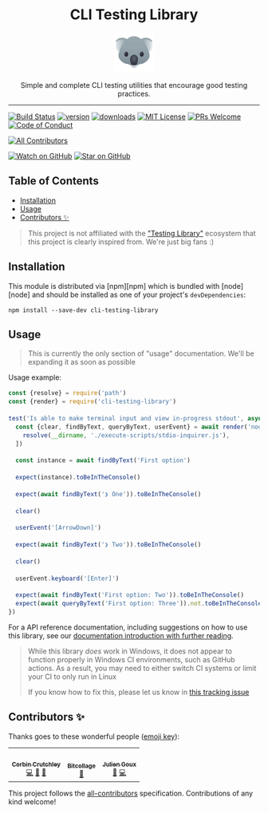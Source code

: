 <div align="center">
<h1>CLI Testing Library</h1>

<a href="https://www.joypixels.com/profiles/emoji/1f428">
  <img
    height="80"
    width="80"
    alt="koala"
    src="./other/koala.png"
  />
</a>

<p>Simple and complete CLI testing utilities that encourage good testing
practices.</p>

</div>

<hr />

[![Build Status](https://img.shields.io/github/actions/workflow/status/crutchcorn/cli-testing-library/validate.yml?branch=main&style=flat-square)](https://github.com/crutchcorn/cli-testing-library/actions/workflows/validate.yml?query=branch%3Amain)
[![version](https://img.shields.io/npm/v/cli-testing-library?style=flat-square)](https://www.npmjs.com/package/cli-testing-library)
[![downloads](https://img.shields.io/npm/dw/cli-testing-library?style=flat-square)](https://www.npmjs.com/package/cli-testing-library)
[![MIT License](https://img.shields.io/npm/l/cli-testing-library?style=flat-square)](./LICENSE)
[![PRs Welcome](https://img.shields.io/badge/PRs-welcome-brightgreen.svg?style=flat-square)](makeapullrequest.com)
[![Code of Conduct](https://img.shields.io/badge/code%20of-conduct-ff69b4.svg?style=flat-square)](./CODE_OF_CONDUCT.md)

<!-- ALL-CONTRIBUTORS-BADGE:START - Do not remove or modify this section -->
[![All Contributors](https://img.shields.io/badge/all_contributors-3-orange.svg?style=flat-square)](#contributors-)
<!-- ALL-CONTRIBUTORS-BADGE:END -->

[![Watch on GitHub](https://img.shields.io/github/watchers/crutchcorn/cli-testing-library.svg?style=social)](https://github.com/crutchcorn/cli-testing-library/watchers)
[![Star on GitHub](https://img.shields.io/github/stars/crutchcorn/cli-testing-library.svg?style=social)](https://github.com/crutchcorn/cli-testing-library/stargazers)

<!-- prettier-ignore-end -->

## Table of Contents

<!-- START doctoc generated TOC please keep comment here to allow auto update -->
<!-- DON'T EDIT THIS SECTION, INSTEAD RE-RUN doctoc TO UPDATE -->

- [Installation](#installation)
- [Usage](#usage)
- [Contributors ✨](#contributors-)

<!-- END doctoc generated TOC please keep comment here to allow auto update -->

> This project is not affiliated with the
> ["Testing Library"](https://github.com/testing-library) ecosystem that this
> project is clearly inspired from. We're just big fans :)

## Installation

This module is distributed via [npm][npm] which is bundled with [node][node] and
should be installed as one of your project's `devDependencies`:

```
npm install --save-dev cli-testing-library
```

## Usage

> This is currently the only section of "usage" documentation. We'll be
> expanding it as soon as possible

Usage example:

```javascript
const {resolve} = require('path')
const {render} = require('cli-testing-library')

test('Is able to make terminal input and view in-progress stdout', async () => {
  const {clear, findByText, queryByText, userEvent} = await render('node', [
    resolve(__dirname, './execute-scripts/stdio-inquirer.js'),
  ])

  const instance = await findByText('First option')

  expect(instance).toBeInTheConsole()

  expect(await findByText('❯ One')).toBeInTheConsole()

  clear()

  userEvent('[ArrowDown]')

  expect(await findByText('❯ Two')).toBeInTheConsole()

  clear()

  userEvent.keyboard('[Enter]')

  expect(await findByText('First option: Two')).toBeInTheConsole()
  expect(await queryByText('First option: Three')).not.toBeInTheConsole()
})
```

For a API reference documentation, including suggestions on how to use this
library, see our
[documentation introduction with further reading](./docs/introduction.md).

> While this library _does_ work in Windows, it does not appear to function
> properly in Windows CI environments, such as GitHub actions. As a result, you
> may need to either switch CI systems or limit your CI to only run in Linux
>
> If you know how to fix this, please let us know in
> [this tracking issue](https://github.com/crutchcorn/cli-testing-library/issues/3)

## Contributors ✨

Thanks goes to these wonderful people
([emoji key](https://allcontributors.org/docs/en/emoji-key)):

<!-- ALL-CONTRIBUTORS-LIST:START - Do not remove or modify this section -->
<!-- prettier-ignore-start -->
<!-- markdownlint-disable -->
<table>
  <tr>
    <td align="center"><a href="https://crutchcorn.dev/"><img src="https://avatars.githubusercontent.com/u/9100169?v=4?s=100" width="100px;" alt=""/><br /><sub><b>Corbin Crutchley</b></sub></a><br /><a href="https://github.com/crutchcorn/cli-testing-library/commits?author=crutchcorn" title="Code">💻</a> <a href="https://github.com/crutchcorn/cli-testing-library/commits?author=crutchcorn" title="Documentation">📖</a> <a href="#maintenance-crutchcorn" title="Maintenance">🚧</a></td>
    <td align="center"><a href="https://www.linkedin.com/in/serkan-sipahi-59b20081/"><img src="https://avatars.githubusercontent.com/u/1880749?v=4?s=100" width="100px;" alt=""/><br /><sub><b>Bitcollage</b></sub></a><br /><a href="https://github.com/crutchcorn/cli-testing-library/commits?author=SerkanSipahi" title="Documentation">📖</a></td>
    <td align="center"><a href="http://jgoux.dev"><img src="https://avatars.githubusercontent.com/u/1443499?v=4?s=100" width="100px;" alt=""/><br /><sub><b>Julien Goux</b></sub></a><br /><a href="https://github.com/crutchcorn/cli-testing-library/issues?q=author%3Ajgoux" title="Bug reports">🐛</a> <a href="https://github.com/crutchcorn/cli-testing-library/commits?author=jgoux" title="Code">💻</a></td>
  </tr>
</table>

<!-- markdownlint-restore -->
<!-- prettier-ignore-end -->

<!-- ALL-CONTRIBUTORS-LIST:END -->

This project follows the
[all-contributors](https://github.com/all-contributors/all-contributors)
specification. Contributions of any kind welcome!
